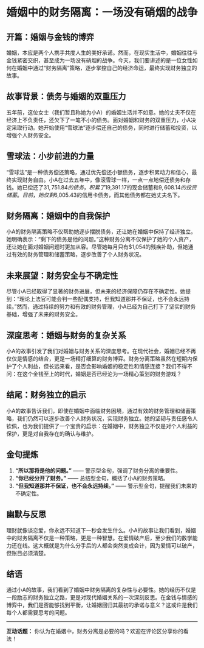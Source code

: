 # 婚姻中的财务隔离：一场没有硝烟的战争

## 开篇：婚姻与金钱的博弈

婚姻，本应是两个人携手共度人生的美好承诺。然而，在现实生活中，婚姻往往与金钱紧密交织，甚至成为一场没有硝烟的战争。今天，我们要讲述的是一位女性如何在婚姻中通过“财务隔离”策略，逐步掌控自己的经济命运，最终实现财务独立的故事。

## 故事背景：债务与婚姻的双重压力

五年前，这位女士（我们暂且称她为小A）的婚姻生活并不如意。她的丈夫不仅在经济上不负责任，还欠下了一笔不小的债务。面对婚姻和财务的双重压力，小A决定采取行动。她开始使用“雪球法”逐步偿还自己的债务，同时进行储蓄和投资，以增强个人财务安全。

## 雪球法：小步前进的力量

“雪球法”是一种债务偿还策略，通过优先偿还小额债务，逐步积累动力和信心，最终实现财务自由。小A在过去五年中，像滚雪球一样，一点一点地偿还债务和存钱。她已偿还了$31,751.84的债务，积累了$19,391.17的现金储蓄和$9,608.14的投资储蓄。目前，她仅剩$6,005.43的信用卡债务，而其他债务都在她丈夫名下。

## 财务隔离：婚姻中的自我保护

小A的财务隔离策略不仅帮助她逐步摆脱债务，还让她在婚姻中保持了经济独立。她明确表示：“剩下的债务是他的问题。”这种财务分离不仅保护了她的个人资产，还让她在面对婚姻问题时更加从容。尽管她每月只有$1,054的残疾补助，但她通过有效的财务管理和储蓄策略，逐步改善了个人财务状况。

## 未来展望：财务安全与不确定性

尽管小A已经取得了显著的财务进展，但未来的经济保障仍存在不确定性。她提到：“理论上法官可能会判一些配偶支持，但我知道那并不保证，也不会永远持续。”然而，通过持续的努力和有效的财务管理，小A已经为自己打下了坚实的财务基础，增强了未来的财务安全。

## 深度思考：婚姻与财务的复杂关系

小A的故事引发了我们对婚姻与财务关系的深度思考。在现代社会，婚姻已经不再仅仅是情感的结合，更是一场精打细算的财务博弈。财务分离策略虽然在短期内保护了个人利益，但长远来看，是否会影响婚姻的稳定性和情感连接？我们不得不问：在这个金钱至上的时代，婚姻是否已经沦为一场精心策划的财务游戏？

## 结尾：财务独立的启示

小A的故事告诉我们，即使在婚姻中面临财务困境，通过有效的财务管理和储蓄策略，我们仍然可以逐步改善个人财务状况，实现财务独立。她的坚韧与责任感令人钦佩，也为我们提供了一个宝贵的启示：在婚姻中，财务独立不仅是对个人利益的保护，更是对自我存在的确认与维护。

## 金句提炼

1. **“所以那将是他的问题。”** —— 警示型金句，强调了财务分离的重要性。
2. **“你已经分开了财务。”** —— 总结型金句，概括了小A的财务策略。
3. **“但我知道那并不保证，也不会永远持续。”** —— 警示型金句，提醒我们未来的不确定性。

## 幽默与反思

理财就像谈恋爱，你永远不知道下一秒会发生什么。小A的故事让我们看到，婚姻中的财务隔离不仅是一种策略，更是一种智慧。在爱情破产后，至少我们的数学能力还在线。这大概就是为什么分手后的人都会突然变成会计，因为爱情可以破产，但账目必须清楚。

## 结语

通过小A的故事，我们看到了婚姻中财务隔离的复杂性与必要性。她的经历不仅是一段励志的财务独立之路，更是对现代婚姻关系的一次深刻反思。在金钱与情感的博弈中，我们是否能够找到平衡，让婚姻回归其最初的承诺与意义？这或许是我们每个人都需要思考的问题。

---

**互动话题：** 你认为在婚姻中，财务分离是必要的吗？欢迎在评论区分享你的看法！